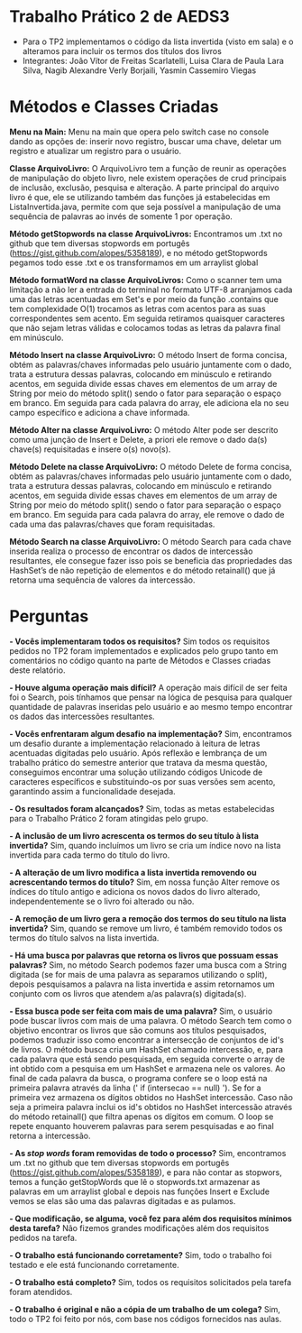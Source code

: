 # Trabalho Prático 2 de AEDS3

- Para o TP2 implementamos o código da lista invertida (visto em sala) e o alteramos para incluir os termos dos títulos dos livros
- Integrantes:  João Vítor de Freitas Scarlatelli, Luisa Clara de Paula Lara Silva, Nagib Alexandre Verly Borjaili, Yasmin Cassemiro Viegas

# Métodos e Classes Criadas

**Menu na Main:** Menu na main que opera pelo switch case no console dando as opções de: inserir novo registro, buscar uma chave, deletar um registro e atualizar um registro para o usuário. 

**Classe ArquivoLivro:** O ArquivoLivro tem a função de reunir as operações de manipulação do objeto livro, nele existem operações de crud principais de inclusão, exclusão, pesquisa e alteração. A parte principal do arquivo livro é que, ele se utilizando também das funções  já estabelecidas em ListaInvertida.java, permite com que seja possível a manipulação de uma sequência de palavras ao invés de somente 1 por operação.

**Método getStopwords na classe ArquivoLivros:** Encontramos um .txt no github que tem diversas stopwords em portugês (https://gist.github.com/alopes/5358189), e no método getStopwords pegamos todo esse .txt e os transformamos em um arraylist global

**Método formatWord na classe ArquivoLivros:** Como o scanner tem uma limitação a não ler a entrada do terminal no formato UTF-8 arranjamos cada uma das letras acentuadas em Set's e por meio da função .contains que tem complexidade O(1) trocamos as letras com acentos para as suas correspondentes sem acento. Em seguida retiramos quaisquer caracteres que não sejam letras válidas e colocamos todas as letras da palavra final em minúsculo.

**Método Insert na classe ArquivoLivro:** O método Insert de forma concisa, obtém as palavras/chaves informadas pelo usuário juntamente com o dado, trata a estrutura dessas palavras, colocando em minúsculo e retirando acentos, em seguida divide essas chaves em elementos de um array de String por meio do método split() sendo o fator para separação o espaço em branco. Em seguida para cada palavra do array, ele adiciona ela no seu campo específico e adiciona a chave informada.

**Método Alter na classe ArquivoLivro:** O método Alter pode ser descrito como uma junção de Insert e Delete, a priori ele remove o dado da(s) chave(s) requisitadas e insere o(s) novo(s).

**Método Delete na classe ArquivoLivro:** O método Delete de forma concisa, obtém as palavras/chaves informadas pelo usuário juntamente com o dado, trata a estrutura dessas palavras, colocando em minúsculo e retirando acentos, em seguida divide essas chaves em elementos de um array de String por meio do método split() sendo o fator para separação o espaço em branco. Em seguida para cada palavra do array, ele remove o dado de cada uma das palavras/chaves que foram requisitadas.

**Método Search na classe ArquivoLivro:** O método Search para cada chave inserida realiza o processo de encontrar os dados de intercessão resultantes, ele consegue fazer isso pois se beneficia das propriedades das HashSet’s de não repetição de elementos e do método retainall() que já retorna uma sequência de valores da intercessão.

# Perguntas

**-   Vocês implementaram todos os requisitos?** 
Sim todos os requisitos pedidos no TP2 foram implementados e explicados pelo grupo tanto em comentários no código quanto na parte de Métodos e Classes criadas deste relatório.

**-   Houve alguma operação mais difícil?** 
A operação mais difícil de ser feita foi o Search, pois tínhamos que pensar na lógica de pesquisa para qualquer quantidade de palavras inseridas pelo usuário e ao mesmo tempo encontrar os dados das intercessões resultantes. 

**-   Vocês enfrentaram algum desafio na implementação?**
Sim, encontramos um desafio durante a implementação relacionado à leitura de letras acentuadas digitadas pelo usuário. Após reflexão e lembrança de um trabalho prático do semestre anterior que tratava da mesma questão, conseguimos encontrar uma solução utilizando códigos Unicode de caracteres específicos e substituindo-os por suas versões sem acento, garantindo assim a funcionalidade desejada.

**-   Os resultados foram alcançados?** 
Sim, todas as metas estabelecidas para o Trabalho Prático 2 foram atingidas pelo grupo.

**-   A inclusão de um livro acrescenta os termos do seu título à lista invertida?**
Sim, quando incluímos um livro se cria um índice novo na lista invertida para cada termo do título do livro. 

**-   A alteração de um livro modifica a lista invertida removendo ou acrescentando termos do título?**
Sim, em nossa função Alter remove os índices do título antigo e adiciona os novos dados do livro alterado, independentemente se o livro foi alterado ou não.

**-   A remoção de um livro gera a remoção dos termos do seu título na lista invertida?**
Sim, quando se remove um livro, é também removido todos os termos do título salvos na lista invertida.

**-   Há uma busca por palavras que retorna os livros que possuam essas palavras?**
Sim, no método Search podemos fazer uma busca com a String digitada (se for mais de uma palavra as separamos utilizando o split), depois pesquisamos a palavra na lista invertida e assim retornamos um conjunto com os livros que atendem a/as palavra(s) digitada(s).

**-   Essa busca pode ser feita com mais de uma palavra?**
Sim, o usuário pode buscar livros com mais de uma palavra. O método Search tem como o objetivo encontrar os livros que são comuns aos títulos pesquisados, podemos traduzir isso como encontrar a intersecção de conjuntos de id's de livros. O método busca cria um HashSet chamado intercessão, e, para cada palavra que está sendo pesquisada, em seguida converte o array de int obtido com a pesquisa em um HashSet e armazena nele os valores. Ao final de cada palavra da busca, o programa confere se o loop está na primeira palavra através da linha (' if (intersecao == null) '). Se for a primeira vez armazena os dígitos obtidos no HashSet intercessão. Caso não seja a primeira palavra inclui os id's obtidos no HashSet intercessão através do método retainall() que filtra apenas os dígitos em comum. O loop se repete enquanto houverem palavras para serem pesquisadas e ao final retorna a intercessão.

**-   As _stop words_ foram removidas de todo o processo?**
Sim, encontramos um .txt no github que tem diversas stopwords em portugês (https://gist.github.com/alopes/5358189), e para não contar as stopwors, temos a função getStopWords que lê o stopwords.txt armazenar as palavras em um arraylist global e depois nas funções Insert e Exclude vemos se elas são uma das palavras digitadas e as pulamos.

**-   Que modificação, se alguma, você fez para além dos requisitos mínimos desta tarefa?**
Não fizemos grandes modificações além dos requisitos pedidos na tarefa.

**-   O trabalho está funcionando corretamente?**
Sim, todo o trabalho foi testado e ele está funcionando corretamente.

**-   O trabalho está completo?**
Sim, todos os requisitos solicitados pela tarefa foram atendidos.

**-   O trabalho é original e não a cópia de um trabalho de um colega?**
Sim, todo o TP2 foi feito por nós, com base nos códigos fornecidos nas aulas.
